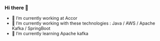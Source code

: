 ### Hi there 👋

- 🔭 I’m currently working at Accor
- 🔭 I’m currently working with these technologies : Java / AWS / Apache Kafka / SpringBoot
- 🌱 I’m currently learning Apache kafka

<!--
**AAOUAD/aaouad** is a ✨ _special_ ✨ repository because its `README.md` (this file) appears on your GitHub profile.

Here are some ideas to get you started:

- 🔭 I’m currently working at Accor
- 🔭 I’m currently working with these technologies : Java / AWS / Apache Kafka / SpringBoot
- 🌱 I’m currently learning Apache kafka
<!--
- 👯 I’m looking to collaborate on ...
- 🤔 I’m looking for help with ...
- 💬 Ask me about ...
- 📫 How to reach me: ...
- 😄 Pronouns: ...
- ⚡ Fun fact: ...
-->
